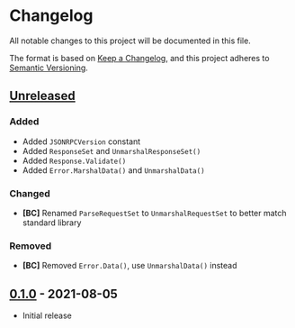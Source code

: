 # Changelog

All notable changes to this project will be documented in this file.

The format is based on [Keep a Changelog], and this project adheres to
[Semantic Versioning].

<!-- references -->

[keep a changelog]: https://keepachangelog.com/en/1.0.0/
[semantic versioning]: https://semver.org/spec/v2.0.0.html

## [Unreleased]

### Added

- Added `JSONRPCVersion` constant
- Added `ResponseSet` and `UnmarshalResponseSet()`
- Added `Response.Validate()`
- Added `Error.MarshalData()` and `UnmarshalData()`

### Changed

- **[BC]** Renamed `ParseRequestSet` to `UnmarshalRequestSet` to better match standard library

### Removed

- **[BC]** Removed `Error.Data()`, use `UnmarshalData()` instead

## [0.1.0] - 2021-08-05

- Initial release

<!-- references -->

[unreleased]: https://github.com/dogmatiq/harpy
[0.1.0]: https://github.com/dogmatiq/harpy/releases/tag/v0.1.0

<!-- version template
## [0.0.1] - YYYY-MM-DD

### Added
### Changed
### Deprecated
### Removed
### Fixed
### Security
-->
